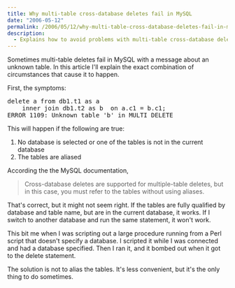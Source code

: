 ```yaml
---
title: Why multi-table cross-database deletes fail in MySQL
date: "2006-05-12"
permalink: /2006/05/12/why-multi-table-cross-database-deletes-fail-in-mysql/
description:
  - Explains how to avoid problems with multi-table cross-database deletes in MySQL.
---
```

Sometimes multi-table deletes fail in MySQL with a message about an unknown table. In this article I'll explain the exact combination of circumstances that cause it to happen.

First, the symptoms:

<pre>delete a from db1.t1 as a
    inner join db1.t2 as b  on a.c1 = b.c1;
ERROR 1109: Unknown table 'b' in MULTI DELETE</pre>

This will happen if the following are true:

1.  No database is selected or one of the tables is not in the current database
2.  The tables are aliased

According the the MySQL documentation,

<blockquote cite="http://dev.mysql.com/doc/refman/5.1/en/delete.html">
  <p>
    Cross-database deletes are supported for multiple-table deletes, but in this case, you must refer to the tables without using aliases.
  </p>
</blockquote>

That's correct, but it might not seem right. If the tables are fully qualified by database and table name, but are in the current database, it works. If I switch to another database and run the same statement, it won't work.

This bit me when I was scripting out a large procedure running from a Perl script that doesn't specify a database. I scripted it while I was connected and had a database specified. Then I ran it, and it bombed out when it got to the delete statement.

The solution is not to alias the tables. It's less convenient, but it's the only thing to do sometimes.
